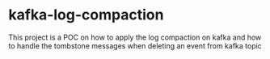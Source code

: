 # kafka-log-compaction
This project is a POC on how to apply the log compaction on kafka and how to handle the tombstone messages when deleting an event from kafka topic
